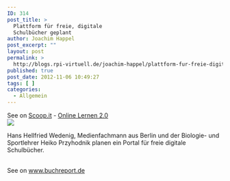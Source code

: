 ```yaml
---
ID: 314
post_title: >
  Plattform für freie, digitale
  Schulbücher geplant
author: Joachim Happel
post_excerpt: ""
layout: post
permalink: >
  http://blogs.rpi-virtuell.de/joachim-happel/plattform-fur-freie-digitale-schulbucher-geplant/
published: true
post_date: 2012-11-06 10:49:27
tags: [ ]
categories:
  - Allgemein
---
```

See on <a href='http://www.scoop.it/t/online-lernen-2-0/p/3223594393/plattform-fur-freie-digitale-schulbucher-geplant'>Scoop.it</a> - <a href='http://www.scoop.it/t/online-lernen-2-0'>Online Lernen 2.0</a><br /><a href='http://www.scoop.it/t/online-lernen-2-0/p/3223594393/plattform-fur-freie-digitale-schulbucher-geplant'><img src='http://img.scoop.it/2xJzSptbo4HeBUgCb0CQmzl72eJkfbmt4t8yenImKBXEejxNn4ZJNZ2ss5Ku7Cxt' /></a><br /><p>Hans Hellfried Wedenig, Medienfachmann aus Berlin und der Biologie- und Sportlehrer Heiko Przyhodnik planen ein Portal f&uuml;r freie digitale Schulb&uuml;cher. </p><br />See on <a href='http://www.buchreport.de/nachrichten/online/online_nachricht/datum/2012/11/05/das-schulbuch-ist-nicht-auf-der-hoehe-der-zeit.htm'>www.buchreport.de</a>